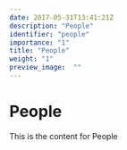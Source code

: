 ```yaml
---
date: 2017-05-31T13:41:21Z
description: "People"
identifier: "people"
importance: "1"
title: "People"
weight: "1"
preview_image:	""
---
```


# People
This is the content for People